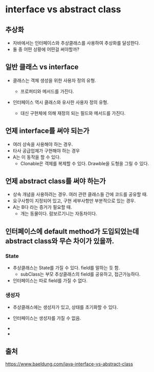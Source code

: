 # interface vs abstract class

## 추상화
- 자바에서는 인터페이스와 추상클래스를 사용하여 추상화를 달성한다.
- 둘 중 어떤 상황에 어떤걸 써야할까?

## 일반 클래스 vs interface
- 클래스는 객체 생성을 위한 사용자 정의 유형.
  - 프로퍼티와 메서드를 가진다.

- 인터페이스 역시 클래스와 유사한 사용자 정의 유형.
  - 대신 구현체에 의해 재정의 되는 필드와 메서드를 가진다.

## 언제 interface를 써야 되는가
- 여러 상속을 사용해야 하는 경우.
- 타사 공급업체가 구현해야 하는 경우
- A는 이 동작을 할 수 있다.
  - Clonable은 객체를 복제할 수 있다. Drawble을 도형을 그릴 수 있다.

## 언제 abstract class를 써야 하는가
- 상속 개념을 사용하려는 경우. 여러 관련 클래스들 간에 코드를 공유할 때. 
- 요구사항이 지정되어 있고, 구현 세부사항만 부분적으로 있는 경우.
- A는 B다 라는 증거가 필요할 때.
  - 개는 동물이다. 람보르기니는 자동차이다. 

## 인터페이스에 default method가 도입되었는데 abstract class와 무슨 차이가 있을까.
### State 
- 추상클래스는 State를 가질 수 있다. field를 말하는 듯 함.
  - subClass는 부모 추상클래스의 field를 공유하고, 접근가능하다.
- 인터페이스는 따로 field를 가질 수 없다.

### 생성자
- 추상클래스에는 생성자가 있고, 상태를 초기화할 수 있다.
- 인터페이스는 생성자를 가질 수 없음.

- 
- 

## 출처
https://www.baeldung.com/java-interface-vs-abstract-class